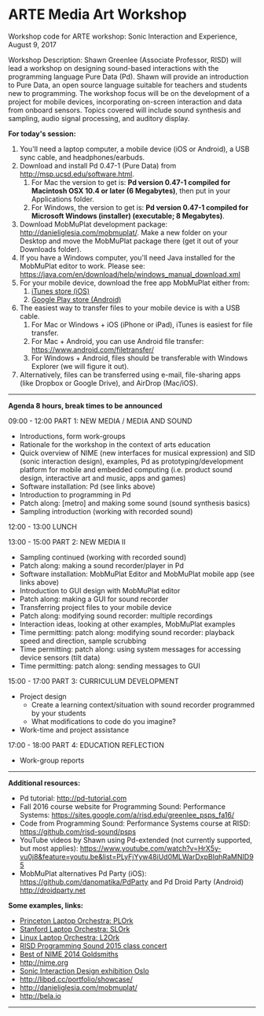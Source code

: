 # ARTE Media Art Workshop

Workshop code for ARTE workshop: Sonic Interaction and Experience, August 9, 2017

Workshop Description:
Shawn Greenlee (Associate Professor, RISD) will lead a workshop on designing sound-based interactions with the programming language Pure Data (Pd).  Shawn will provide an introduction to Pure Data, an open source language suitable for teachers and students new to programming.  The workshop focus will be on the development of a project for mobile devices, incorporating on-screen interaction and data from onboard sensors. Topics covered will include sound synthesis and sampling, audio signal processing, and auditory display.

**For today's session:**

1. You'll need a laptop computer, a mobile device (iOS or Android), a USB sync cable, and headphones/earbuds.
2. Download and install Pd 0.47-1 (Pure Data) from <a href="http://msp.ucsd.edu/software.html" target="_blank">http://msp.ucsd.edu/software.html</a>.
    1. For Mac the version to get is: **Pd version 0.47-1 compiled for Macintosh OSX 10.4 or later (6 Megabytes)**, then put in your Applications folder.
    2. For Windows, the version to get is: **Pd version 0.47-1 compiled for Microsoft Windows (installer) (executable; 8 Megabytes)**.
3. Download MobMuPlat development package: <a href="http://danieliglesia.com/mobmuplat/" target="_blank">http://danieliglesia.com/mobmuplat/</a>. Make a new folder on your Desktop and move the MobMuPlat package there (get it out of your Downloads folder).  
4. If you have a Windows computer, you'll need Java installed for the MobMuPlat editor to work.  Please see: https://java.com/en/download/help/windows_manual_download.xml
5. For your mobile device, download the free app MobMuPlat either from:
    1. <a href="https://itunes.apple.com/kr/app/mobmuplat/id597679399?mt=8" target="_blank">iTunes store (iOS)</a>
    2. <a href="https://play.google.com/store/apps/details?id=com.iglesiaintermedia.mobmuplat" target="_blank">Google Play store (Android)</a>
6. The easiest way to transfer files to your mobile device is with a USB cable.
    1. For Mac or Windows + iOS (iPhone or iPad), iTunes is easiest for file transfer.
    2. For Mac + Android, you can use Android file transfer:  <a href="https://www.android.com/filetransfer/" target="_blank">https://www.android.com/filetransfer/</a>  
    3. For Windows + Android, files should be transferable with Windows Explorer (we will figure it out).
7. Alternatively, files can be transferred using e-mail, file-sharing apps (like Dropbox or Google Drive), and AirDrop (Mac/iOS).

---

**Agenda 8 hours, break times to be announced**

09:00 - 12:00 PART 1: NEW MEDIA  / MEDIA AND SOUND

* Introductions, form work-groups
* Rationale for the workshop in the context of arts education
* Quick overview of NIME (new interfaces for musical expression) and SID (sonic interaction design), examples, Pd as prototyping/development platform for mobile and embedded computing (i.e. product sound design, interactive art and music, apps and games)
* Software installation: Pd (see links above)
* Introduction to programming in Pd
* Patch along: [metro] and making some sound (sound synthesis basics)
* Sampling introduction (working with recorded sound)

12:00 - 13:00 LUNCH


13:00 - 15:00 PART 2: NEW MEDIA II

* Sampling continued (working with recorded sound)
* Patch along: making a sound recorder/player in Pd
* Software installation: MobMuPlat Editor and MobMuPlat mobile app (see links above)
* Introduction to GUI design with MobMuPlat editor
* Patch along: making a GUI for sound recorder
* Transferring project files to your mobile device
* Patch along: modifying sound recorder: multiple recordings
* Interaction ideas, looking at other examples, MobMuPlat examples
* Time permitting: patch along: modifying sound recorder: playback speed and direction, sample scrubbing
* Time permitting: patch along: using system messages for accessing device sensors (tilt data)
* Time permitting: patch along: sending messages to GUI

15:00 - 17:00 PART 3: CURRICULUM DEVELOPMENT

* Project design
    * Create a learning context/situation with sound recorder programmed by your students
    * What modifications to code do you imagine?   
* Work-time and project assistance

17:00 - 18:00 PART 4: EDUCATION REFLECTION

* Work-group reports

---

**Additional resources:**

* Pd tutorial: http://pd-tutorial.com
* Fall 2016 course website for Programming Sound: Performance Systems:  <a href="https://sites.google.com/a/risd.edu/greenlee_psps_fa16/" target="_blank">https://sites.google.com/a/risd.edu/greenlee_psps_fa16/</a>  
* Code from Programming Sound: Performance Systems course at RISD:  <a href="https://github.com/risd-sound/psps" target="_blank">https://github.com/risd-sound/psps</a>  
* YouTube videos by Shawn using Pd-extended (not currently supported, but most applies): https://www.youtube.com/watch?v=HrX5y-vu0j8&feature=youtu.be&list=PLyFjYyw48iUd0MLWarDxpBIqhRaMNID95
* MobMuPlat alternatives Pd Party (iOS): https://github.com/danomatika/PdParty and Pd Droid Party (Android) http://droidparty.net

**Some examples, links:**
* <a href="http://plork.princeton.edu/index.php" target="_blank">Princeton Laptop Orchestra: PLOrk</a>
* <a href="http://slork.stanford.edu/media/" target="_blank">Stanford Laptop Orchestra: SLOrk </a>
* <a href="http://l2ork.music.vt.edu/main/announcing-pd-l2ork-k-12-learning-module/" target="_blank">Linux Laptop Orchestra: L2Ork </a>
* <a href="https://youtu.be/uY-hOCyBudo" target="_blank">RISD Programming Sound 2015 class concert</a>
* <a href="https://www.youtube.com/watch?v=beLxqGKvI-M" target="_blank">Best of NIME 2014 Goldsmiths</a>
* <a href="http://nime.org" target="_blank">http://nime.org</a>
* <a href="http://sid.bek.no/Works?filter=exhibition" target="_blank">Sonic Interaction Design exhibition Oslo</a>
* <a href="http://libpd.cc/portfolio/showcase/">http://libpd.cc/portfolio/showcase/</a>
* <a href="http://danieliglesia.com/mobmuplat/">http://danieliglesia.com/mobmuplat/</a>
* <a href="http://bela.io" target="_blank">http://bela.io</a>





---
